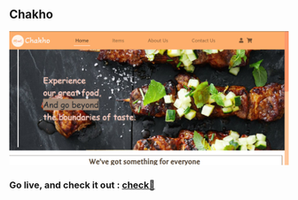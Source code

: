 ## Chakho

![chakho home page](images/chakho-l.PNG)

### Go live, and check it out : [check🚀](https://himanshu16singh.github.io/Chakho/)